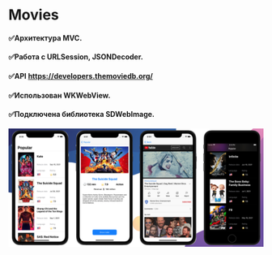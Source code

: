 # Movies
 
  
  #### ✅Архитектура MVC.
  #### ✅Работа с URLSession, JSONDecoder.
  #### ✅API https://developers.themoviedb.org/
  #### ✅Использован WKWebView.
  #### ✅Подключена библиотека SDWebImage.


![Screenshot](Pet.png)
